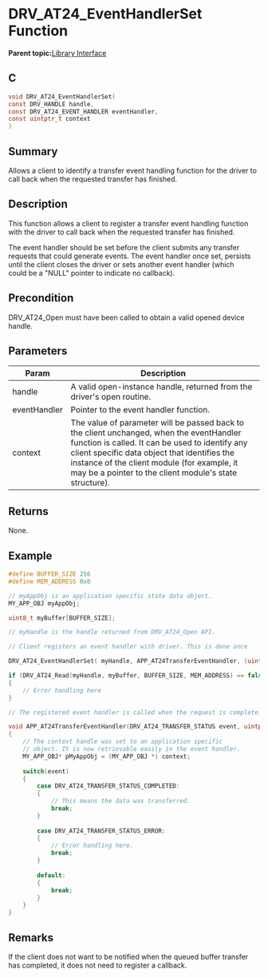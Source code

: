 # DRV\_AT24\_EventHandlerSet Function

**Parent topic:**[Library Interface](GUID-354A36E3-7E0B-4DD0-8485-DDFD792B525C.md)

## C

```c
void DRV_AT24_EventHandlerSet(
const DRV_HANDLE handle,
const DRV_AT24_EVENT_HANDLER eventHandler,
const uintptr_t context
)
```

## Summary

Allows a client to identify a transfer event handling function for the driver to call back when the requested transfer has finished.

## Description

This function allows a client to register a transfer event handling function<br />with the driver to call back when the requested transfer has finished.

The event handler should be set before the client submits any transfer<br />requests that could generate events. The event handler once set, persists<br />until the client closes the driver or sets another event handler \(which<br />could be a "NULL" pointer to indicate no callback\).

## Precondition

DRV\_AT24\_Open must have been called to obtain a valid opened device handle.

## Parameters

|Param|Description|
|-----|-----------|
|handle|A valid open-instance handle, returned from the driver's open routine.|
|eventHandler|Pointer to the event handler function.|
|context|The value of parameter will be passed back to the client unchanged, when the eventHandler function is called. It can be used to identify any client specific data object that identifies the instance of the client module \(for example, it may be a pointer to the client module's state structure\).|

## Returns

None.

## Example

```c
#define BUFFER_SIZE 256
#define MEM_ADDRESS 0x0

// myAppObj is an application specific state data object.
MY_APP_OBJ myAppObj;

uint8_t myBuffer[BUFFER_SIZE];

// myHandle is the handle returned from DRV_AT24_Open API.

// Client registers an event handler with driver. This is done once

DRV_AT24_EventHandlerSet( myHandle, APP_AT24TransferEventHandler, (uintptr_t)&myAppObj );

if (DRV_AT24_Read(myHandle, myBuffer, BUFFER_SIZE, MEM_ADDRESS) == false)
{
    // Error handling here
}

// The registered event handler is called when the request is complete.

void APP_AT24TransferEventHandler(DRV_AT24_TRANSFER_STATUS event, uintptr_t context)
{
    // The context handle was set to an application specific
    // object. It is now retrievable easily in the event handler.
    MY_APP_OBJ* pMyAppObj = (MY_APP_OBJ *) context;
    
    switch(event)
    {
        case DRV_AT24_TRANSFER_STATUS_COMPLETED:
        {
            // This means the data was transferred.
            break;
        }
        
        case DRV_AT24_TRANSFER_STATUS_ERROR:
        {
            // Error handling here.
            break;
        }
        
        default:
        {
            break;
        }
    }
}
```

## Remarks

If the client does not want to be notified when the queued buffer transfer has completed, it does not need to register a callback.

